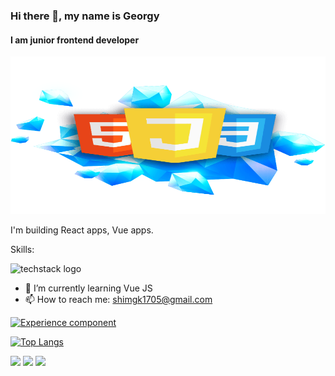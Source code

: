 ### Hi there 👋, my name is Georgy
#### I am junior frontend developer
![I am junior frontend developer](https://github.com/georgy1705/georgy1705/blob/main/Frontend1.png)


I'm building React apps, Vue apps.

Skills: 

![techstack logo](https://readme-components.vercel.app/api?component=logo&logo=react&text=false&animation=spin)

- 🌱 I’m currently learning Vue JS 
- 📫 How to reach me: shimgk1705@gmail.com

[![Experience component](https://readme-components.vercel.app/api?component=experience&company=E5NG)](https://github.com/harish-sethuraman/readme-components)


[![Top Langs](https://github-readme-stats.vercel.app/api/top-langs/?username=georgy1705&theme=solarized_dark)](https://github.com/anuraghazra/github-readme-stats)

![](https://github-profile-summary-cards.vercel.app/api/cards/profile-details?username=georgy1705&theme=solarized_dark)
![](https://github-profile-summary-cards.vercel.app/api/cards/stats?username=georgy1705&theme=solarized_dark)
![](https://github-profile-summary-cards.vercel.app/api/cards/productive-time?username=georgy1705&theme=solarized_dark)


